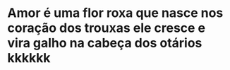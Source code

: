 # Amor é uma flor roxa que nasce nos coração dos trouxas ele cresce e vira galho na cabeça dos otários kkkkkk
